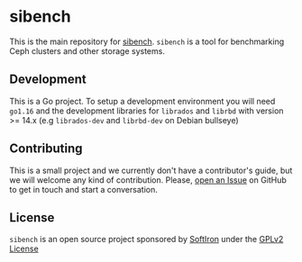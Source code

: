 # sibench

This is the main repository for [sibench]. `sibench` is a tool for benchmarking
Ceph clusters and other storage systems.

## Development

This is a Go project. To setup a development environment you will need `go1.16`
and the development libraries for `librados` and `librbd` with version >= 14.x
(e.g `librados-dev` and `librbd-dev` on Debian bullseye)

## Contributing

This is a small project and we currently don't have a contributor's guide, but
we will welcome any kind of contribution. Please, [open an Issue] on GitHub
to get in touch and start a conversation.

## License

`sibench` is an open source project sponsored by [SoftIron] under the
[GPLv2 License]


[sibench]: https://sibench.io
[open an Issue]: https://github.com/SoftIron/sibench/issues
[SoftIron]: https://softiron.com
[GPLv2 License]: https://github.com/SoftIron/sibench/blob/master/COPYING
